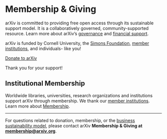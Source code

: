 Membership & Giving
====================

arXiv is committed to providing free open access through its sustainable support model. It is a collaboratively governed, community-supported resource. Learn more about arXiv’s [governance](governance.md) and [financial support](reports-financials.md).

arXiv is funded by Cornell University, the [Simons Foundation](https://www.simonsfoundation.org/), [member institutions](ourmembers.md), and individuals- like you!


<a class="button is-link" href="https://securelb.imodules.com/s/1717/alumni/event.aspx?sid=1717&gid=2&pgid=22315&cid=35778&dids=276&bledit=1&sort=1">Donate to arXiv</a>

<p>
  Thank you for your support!
</p>


Institutional Membership
------------------------
Worldwide libraries, universities, research organizations and institutions support arXiv through membership. We thank our [member institutions](ourmembers.md).
Learn more about [Membership](membership.md).


---
For questions related to donation, membership, or the [business sustainability
model](reports-financials.md), please contact arXiv **Membership & Giving at membership@arxiv.org**.
